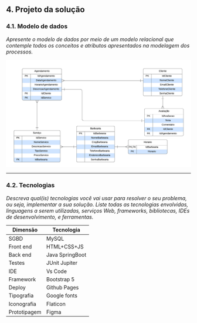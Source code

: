 ## 4. Projeto da solução

### 4.1. Modelo de dados

_Apresente o modelo de dados por meio de um modelo relacional que contemple todos os conceitos e atributos apresentados na modelagem dos processos._ 

![bancodados](images/ModeloDeDados.png "Modelo de Dados.")

---

### 4.2. Tecnologias

_Descreva qual(is) tecnologias você vai usar para resolver o seu problema, ou seja, implementar a sua solução. Liste todas as tecnologias envolvidas, linguagens a serem utilizadas, serviços Web, frameworks, bibliotecas, IDEs de desenvolvimento, e ferramentas._

| **Dimensão**   | **Tecnologia**  |
| ---            | ---             |
| SGBD           | MySQL           |
| Front end      | HTML+CSS+JS     |
| Back end       | Java SpringBoot |
| Testes         | JUnit Jupiter         |
| IDE            | Vs Code    |
| Framework      | Bootstrap 5 |
| Deploy         | Github Pages    |
| Tipografia     | Google fonts          |
| Iconografia    | Flaticon              |
| Prototipagem   | Figma                 |

